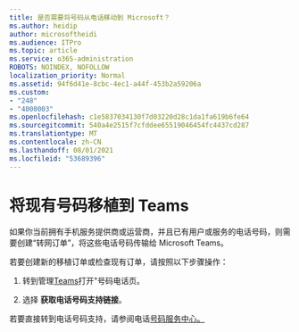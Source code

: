 ```yaml
---
title: 是否需要将号码从电话移动到 Microsoft？
ms.author: heidip
author: microsoftheidi
ms.audience: ITPro
ms.topic: article
ms.service: o365-administration
ROBOTS: NOINDEX, NOFOLLOW
localization_priority: Normal
ms.assetid: 94f6d41e-8cbc-4ec1-a44f-453b2a59206a
ms.custom:
- "248"
- "4000003"
ms.openlocfilehash: c1e5837034130f7d03220d28c1da1fa619b6fe64
ms.sourcegitcommit: 540a4e2515f7cfddee65519046454fc4437cd287
ms.translationtype: MT
ms.contentlocale: zh-CN
ms.lasthandoff: 08/01/2021
ms.locfileid: "53689396"
---
```

# <a name="port-existing-numbers-to-teams"></a>将现有号码移植到 Teams

如果你当前拥有手机服务提供商或运营商，并且已有用户或服务的电话号码，则需要创建“转网订单”，将这些电话号码传输给 Microsoft Teams。  

若要创建新的移植订单或检查现有订单，请按照以下步骤操作： 

1. 转到管理[Teams](https://admin.teams.microsoft.com/phone-numbers)打开"号码电话页。 

1. 选择 **获取电话号码支持链接**。 

若要直接转到电话号码支持，请参阅电话[号码服务中心。](https://pstnsd.powerappsportals.com/)  